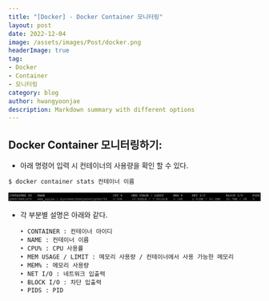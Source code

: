 ```yaml
---
title: "[Docker] - Docker Container 모니터링"
layout: post
date: 2022-12-04
image: /assets/images/Post/docker.png
headerImage: true
tag:
- Docker
- Container
- 모니터링
category: blog
author: hwangyoonjae
description: Markdown summary with different options
---
```


## Docker Container 모니터링하기:
- 아래 명령어 입력 시 컨테이너의 사용량을 확인 할 수 있다.
```bash
$ docker container stats 컨테이너 이름
```
[![텍스트](/assets/images/Linux/docker%20container%20%EB%A6%AC%EC%86%8C%EC%8A%A4%20%ED%99%95%EC%9D%B8.PNG)](/assets/images/Linux/docker%20container%20%EB%A6%AC%EC%86%8C%EC%8A%A4%20%ED%99%95%EC%9D%B8.PNG)

- 각 부분별 설명은 아래와 같다.
  ```
  ‣ CONTAINER : 컨테이너 아이디
  ‣ NAME : 컨테이너 이름
  ‣ CPU% : CPU 사용률
  ‣ MEM USAGE / LIMIT : 메모리 사용량 / 컨테이너에서 사용 가능한 메모리
  ‣ MEM% : 메모리 사용량
  ‣ NET I/O : 네트워크 입출력
  ‣ BLOCK I/O : 차단 입출력
  ‣ PIDS : PID
  ```
